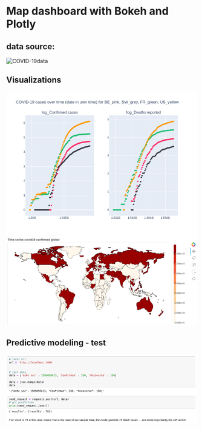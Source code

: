 # Map dashboard with Bokeh and Plotly

## data source:
![COVID-19data](https://www.kaggle.com/sudalairajkumar/novel-corona-virus-2019-dataset/data)

## Visualizations
![COVID-19_log_cases-sublploting](plots/COVID-19_cases-sublploting_10052020.png)
![COVID-19 plot](plots/plot_covid19_2020.png)

## Predictive modeling - test
![ML model](ml-model.png)
